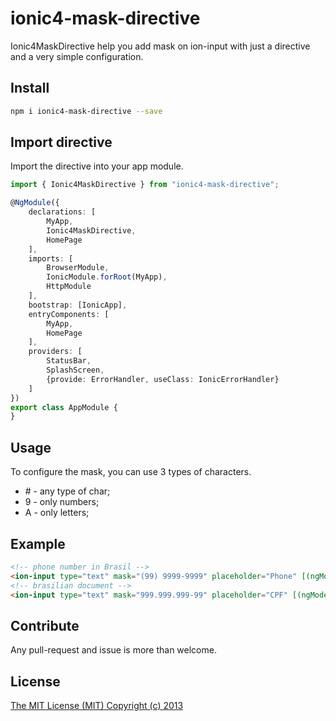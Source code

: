 # ionic4-mask-directive

Ionic4MaskDirective help you add mask on ion-input with just a directive and a very simple configuration.

## Install

```bash
npm i ionic4-mask-directive --save
```

## Import directive

Import the directive into your app module.

```typescript
import { Ionic4MaskDirective } from "ionic4-mask-directive";

@NgModule({
    declarations: [
        MyApp,
        Ionic4MaskDirective,
        HomePage
    ],
    imports: [
        BrowserModule,
        IonicModule.forRoot(MyApp),
        HttpModule
    ],
    bootstrap: [IonicApp],
    entryComponents: [
        MyApp,
        HomePage
    ],
    providers: [
        StatusBar,
        SplashScreen,
        {provide: ErrorHandler, useClass: IonicErrorHandler}        
    ]
})
export class AppModule {
}
```

## Usage

To configure the mask, you can use 3 types of characters.

* \# - any type of char;
* 9 - only numbers;
* A - only letters;

## Example

```html
<!-- phone number in Brasil -->
<ion-input type="text" mask="(99) 9999-9999" placeholder="Phone" [(ngModel)]="user.phone" required></ion-input>
<!-- brasilian document -->
<ion-input type="text" mask="999.999.999-99" placeholder="CPF" [(ngModel)]="user.document" required></ion-input>
```

## Contribute

Any pull-request and issue is more than welcome.

## License

[The MIT License (MIT) Copyright (c) 2013](http://opensource.org/licenses/MIT) 
 